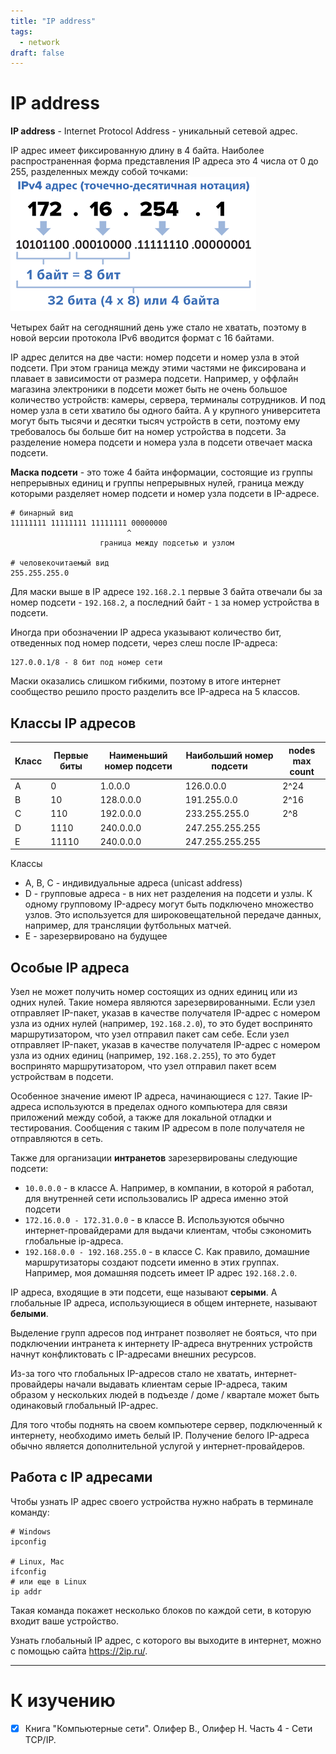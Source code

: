 ```yaml
---
title: "IP address"
tags:
  - network
draft: false
---
```


# IP address

__IP address__ - Internet Protocol Address - уникальный сетевой адрес.

IP адрес имеет фиксированную длину в 4 байта.
Наиболее распространенная форма представления IP адреса это 4 числа от 0 до 255, разделенных между собой точками:
![ipv4 address](../../images/ip_address_notation.png)

Четырех байт на сегодняшний день уже стало не хватать, поэтому в новой версии протокола IPv6 вводится формат с 16 байтами.

IP адрес делится на две части: номер подсети и номер узла в этой подсети.
При этом граница между этими частями не фиксирована и плавает в зависимости от размера подсети.
Например, у оффлайн магазина электроники в подсети может быть не очень большое количество устройств: камеры, сервера, терминалы сотрудников.
И под номер узла в сети хватило бы одного байта.
А у крупного университета могут быть тысячи и десятки тысяч устройств в сети, поэтому ему требовалось бы больше бит на номер устройства в подсети.
За разделение номера подсети и номера узла в подсети отвечает маска подсети.

__Маска подсети__ - это тоже 4 байта информации, состоящие из группы непрерывных единиц и группы непрерывных нулей, граница между которыми разделяет номер подсети и номер узла подсети в IP-адресе.
```
# бинарный вид
11111111 11111111 11111111 00000000
                          ^
                    граница между подсетью и узлом

# человекочитаемый вид
255.255.255.0
```

Для маски выше в IP адресе `192.168.2.1` первые 3 байта отвечали бы за номер подсети - `192.168.2`, а последний байт - `1` за номер устройства в подсети.

Иногда при обозначении IP адреса указывают количество бит, отведенных под номер подсети, через слеш после IP-адреса:
```
127.0.0.1/8 - 8 бит под номер сети
```

Маски оказались слишком гибкими, поэтому в итоге интернет сообщество решило просто разделить все IP-адреса на 5 классов.

## Классы IP адресов

| Класс | Первые биты | Наименьший номер подсети | Наибольший номер подсети | nodes max count |
|---|---|---|---|---|
| A | 0     | 1.0.0.0   | 126.0.0.0       | 2^24 |
| B | 10    | 128.0.0.0 | 191.255.0.0     | 2^16 |
| C | 110   | 192.0.0.0 | 233.255.255.0   | 2^8  |
| D | 1110  | 240.0.0.0 | 247.255.255.255 |  |
| E | 11110 | 240.0.0.0 | 247.255.255.255 |  |

Классы
- A, B, C - индивидуальные адреса (unicast address)
- D - групповые адреса - в них нет разделения на подсети и узлы. К одному групповому IP-адресу могут быть подключено множество узлов. Это используется для широковещательной передаче данных, например, для трансляции футбольных матчей.
- E - зарезервировано на будущее


## Особые IP адреса

Узел не может получить номер состоящих из одних единиц или из одних нулей.
Такие номера являются зарезервированными.
Если узел отправляет IP-пакет, указав в качестве получателя IP-адрес с номером узла из одних нулей (например, `192.168.2.0`), то это будет воспринято маршрутизатором, что узел отправил пакет сам себе.
Если узел отправляет IP-пакет, указав в качестве получателя IP-адрес с номером узла из одних единиц (например, `192.168.2.255`), то это будет воспринято маршрутизатором, что узел отправил пакет всем устройствам в подсети.

Особенное значение имеют IP адреса, начинающиеся с `127`.
Такие IP-адреса используются в пределах одного компьютера для связи приложений между собой, а также для локальной отладки и тестирования.
Сообщения с таким IP адресом в поле получателя не отправляются в сеть.

Также для организации __интранетов__ зарезервированы следующие подсети:
- `10.0.0.0` - в классе A. Например, в компании, в которой я работал, для внутренней сети использовались IP адреса именно этой подсети
- `172.16.0.0 - 172.31.0.0` - в классе B. Используются обычно интернет-провайдерами для выдачи клиентам, чтобы сэкономить глобальные ip-адреса.
- `192.168.0.0 - 192.168.255.0` - в классе C. Как правило, домашние маршрутизаторы создают подсети именно в этих группах. Например, моя домашняя подсеть имеет IP адрес `192.168.2.0`.

IP адреса, входящие в эти подсети, еще называют __серыми__.
А глобальные IP адреса, использующиеся в общем интернете, называют __белыми__.

Выделение групп адресов под интранет позволяет не бояться, что при подключении интранета к интернету IP-адреса внутренних устройств начнут конфликтовать с IP-адресами внешних ресурсов.

Из-за того что глобальных IP-адресов стало не хватать, интернет-провайдеры начали выдавать клиентам серые IP-адреса, таким образом у нескольких людей в подъезде / доме / квартале может быть одинаковый глобальный IP-адрес.

Для того чтобы поднять на своем компьютере сервер, подключенный к интернету, необходимо иметь белый IP. 
Получение белого IP-адреса обычно является дополнительной услугой у интернет-провайдеров.


## Работа с IP адресами

Чтобы узнать IP адрес своего устройства нужно набрать в терминале команду:
```shell
# Windows
ipconfig

# Linux, Mac
ifconfig
# или еще в Linux
ip addr
```

Такая команда покажет несколько блоков по каждой сети, в которую входит ваше устройство.

Узнать глобальный IP адрес, с которого вы выходите в интернет, можно с помощью сайта https://2ip.ru/.


---
# К изучению

- [X] Книга "Компьютерные сети". Олифер В., Олифер Н. Часть 4 - Сети TCP/IP.
